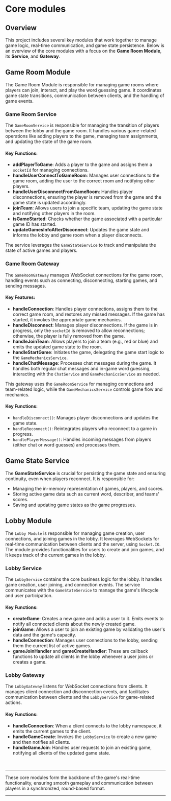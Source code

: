 # Core modules

## Overview

This project includes several key modules that work together to manage game logic, real-time communication, and game state persistence. Below is an overview of the core modules with a focus on the **Game Room Module**, its **Service**, and **Gateway**.

## Game Room Module

The Game Room Module is responsible for managing game rooms where players can join, interact, and play the word guessing game. It coordinates game state transitions, communication between clients, and the handling of game events.

### Game Room Service

The `GameRoomService` is responsible for managing the transition of players between the lobby and the game room. It handles various game-related operations like adding players to the game, managing team assignments, and updating the state of the game room.

#### Key Functions:
- **addPlayerToGame**: Adds a player to the game and assigns them a `socketId` for managing connections.
- **handleUserConnectToGameRoom**: Manages user connections to the game room, adding the user to the correct room and notifying other players.
- **handleUserDisconnectFromGameRoom**: Handles player disconnections, ensuring the player is removed from the game and the game state is updated accordingly.
- **joinTeam**: Allows users to join a specific team, updating the game state and notifying other players in the room.
- **isGameStarted**: Checks whether the game associated with a particular game ID has started.
- **updateGamesInfoAfterDisconnect**: Updates the game state and informs the lobby and game room when a player disconnects.

The service leverages the `GameStateService` to track and manipulate the state of active games and players.

### Game Room Gateway

The `GameRoomGateway` manages WebSocket connections for the game room, handling events such as connecting, disconnecting, starting games, and sending messages.

#### Key Features:
- **handleConnection**: Handles player connections, assigns them to the correct game room, and restores any missed messages. If the game has started, it invokes the appropriate game mechanics.
- **handleDisconnect**: Manages player disconnections. If the game is in progress, only the `socketId` is removed to allow reconnections; otherwise, the player is fully removed from the game.
- **handleJoinTeam**: Allows players to join a team (e.g., red or blue) and emits the updated game state to the room.
- **handleStartGame**: Initiates the game, delegating the game start logic to the `GameMechanicsService`.
- **handleChatMessage**: Processes chat messages during the game. It handles both regular chat messages and in-game word guessing, interacting with the `ChatService` and `GameMechanicsService` as needed.

This gateway uses the `GameRoomService` for managing connections and team-related logic, while the `GameMechanicsService` controls game flow and mechanics.

#### Key Functions:
- `handleDisconnect()`: Manages player disconnections and updates the game state.
- `handleReconnect()`: Reintegrates players who reconnect to a game in progress.
- `handlePlayerMessage()`: Handles incoming messages from players (either chat or word guesses) and processes them.

## Game State Service

The **GameStateService** is crucial for persisting the game state and ensuring continuity, even when players reconnect. It is responsible for:
- Managing the in-memory representation of games, players, and scores.
- Storing active game data such as current word, describer, and teams' scores.
- Saving and updating game states as the game progresses.


## Lobby Module

The `Lobby Module` is responsible for managing game creation, user connections, and joining games in the lobby. It leverages WebSockets for real-time communication between clients and the server, using `Socket.IO`. The module provides functionalities for users to create and join games, and it keeps track of the current games in the lobby.

### Lobby Service

The `LobbyService` contains the core business logic for the lobby. It handles game creation, user joining, and connection events. The service communicates with the `GameStateService` to manage the game's lifecycle and user participation.

#### Key Functions:
- **createGame**: Creates a new game and adds a user to it. Emits events to notify all connected clients about the newly created game.
- **joinGame**: Allows a user to join an existing game by validating the user's data and the game's capacity.
- **handleConnection**: Manages user connections to the lobby, sending them the current list of active games.
- **gameJoinHandler** and **gameCreateHandler**: These are callback functions to update all clients in the lobby whenever a user joins or creates a game.

### Lobby Gateway

The `LobbyGateway` listens for WebSocket connections from clients. It manages client connection and disconnection events, and facilitates communication between clients and the `LobbyService` for game-related actions.

#### Key Functions:
- **handleConnection**: When a client connects to the lobby namespace, it emits the current games to the client.
- **handleGameCreate**: Invokes the `LobbyService` to create a new game and then notifies all clients.
- **handleGameJoin**: Handles user requests to join an existing game, notifying all clients of the updated game state.

<br>

---

These core modules form the backbone of the game's real-time functionality, ensuring smooth gameplay and communication between players in a synchronized, round-based format.

---



